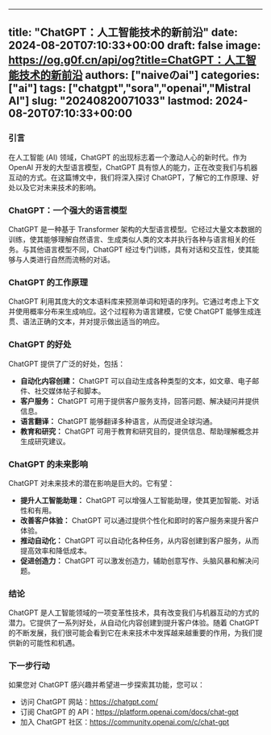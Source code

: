 
---
title: "ChatGPT：人工智能技术的新前沿"
date: 2024-08-20T07:10:33+00:00
draft: false
image: https://og.g0f.cn/api/og?title=ChatGPT：人工智能技术的新前沿
authors: ["naiveのai"]
categories: ["ai"]
tags: ["chatgpt","sora","openai","Mistral AI"]
slug: "20240820071033"
lastmod: 2024-08-20T07:10:33+00:00
---
### 引言

在人工智能 (AI) 领域，ChatGPT 的出现标志着一个激动人心的新时代。作为 OpenAI 开发的大型语言模型，ChatGPT 具有惊人的能力，正在改变我们与机器互动的方式。在这篇博文中，我们将深入探讨 ChatGPT，了解它的工作原理、好处以及它对未来技术的影响。

### ChatGPT：一个强大的语言模型

ChatGPT 是一种基于 Transformer 架构的大型语言模型。它经过大量文本数据的训练，使其能够理解自然语言、生成类似人类的文本并执行各种与语言相关的任务。与其他语言模型不同，ChatGPT 经过专门训练，具有对话和交互性，使其能够与人类进行自然而流畅的对话。

### ChatGPT 的工作原理

ChatGPT 利用其庞大的文本语料库来预测单词和短语的序列。它通过考虑上下文并使用概率分布来生成响应。这个过程称为语言建模，它使 ChatGPT 能够生成连贯、语法正确的文本，并对提示做出适当的响应。

### ChatGPT 的好处

ChatGPT 提供了广泛的好处，包括：

- **自动化内容创建：** ChatGPT 可以自动生成各种类型的文本，如文章、电子邮件、社交媒体帖子和脚本。
- **客户服务：** ChatGPT 可用于提供客户服务支持，回答问题、解决疑问并提供信息。
- **语言翻译：** ChatGPT 能够翻译多种语言，从而促进全球沟通。
- **教育和研究：** ChatGPT 可用于教育和研究目的，提供信息、帮助理解概念并生成研究建议。

### ChatGPT 的未来影响

ChatGPT 对未来技术的潜在影响是巨大的。它有望：

- **提升人工智能助理：** ChatGPT 可以增强人工智能助理，使其更加智能、对话性和有用。
- **改善客户体验：** ChatGPT 可以通过提供个性化和即时的客户服务来提升客户体验。
- **推动自动化：** ChatGPT 可以自动化各种任务，从内容创建到客户服务，从而提高效率和降低成本。
- **促进创造力：** ChatGPT 可以激发创造力，辅助创意写作、头脑风暴和解决问题。

### 结论

ChatGPT 是人工智能领域的一项变革性技术，具有改变我们与机器互动的方式的潜力。它提供了一系列好处，从自动化内容创建到提升客户体验。随着 ChatGPT 的不断发展，我们很可能会看到它在未来技术中发挥越来越重要的作用，为我们提供新的可能性和机遇。

### 下一步行动

如果您对 ChatGPT 感兴趣并希望进一步探索其功能，您可以：

- 访问 ChatGPT 网站：https://chatgpt.com/
- 订阅 ChatGPT 的 API：https://platform.openai.com/docs/chat-gpt
- 加入 ChatGPT 社区：https://community.openai.com/c/chat-gpt